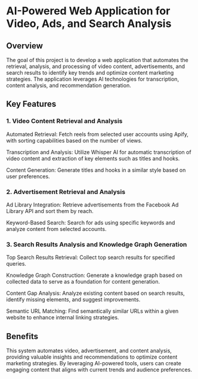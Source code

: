 # AI-Powered Web Application for Video, Ads, and Search Analysis

## Overview

The goal of this project is to develop a web application that automates the retrieval, analysis, and processing of video content, advertisements, and search results to identify key trends and optimize content marketing strategies. The application leverages AI technologies for transcription, content analysis, and recommendation generation.

## Key Features

### 1. Video Content Retrieval and Analysis

Automated Retrieval: Fetch reels from selected user accounts using Apify, with sorting capabilities based on the number of views.

Transcription and Analysis: Utilize Whisper AI for automatic transcription of video content and extraction of key elements such as titles and hooks.

Content Generation: Generate titles and hooks in a similar style based on user preferences.

### 2. Advertisement Retrieval and Analysis

Ad Library Integration: Retrieve advertisements from the Facebook Ad Library API and sort them by reach.

Keyword-Based Search: Search for ads using specific keywords and analyze content from selected accounts.

### 3. Search Results Analysis and Knowledge Graph Generation

Top Search Results Retrieval: Collect top search results for specified queries.

Knowledge Graph Construction: Generate a knowledge graph based on collected data to serve as a foundation for content generation.

Content Gap Analysis: Analyze existing content based on search results, identify missing elements, and suggest improvements.

Semantic URL Matching: Find semantically similar URLs within a given website to enhance internal linking strategies.

## Benefits

This system automates video, advertisement, and content analysis, providing valuable insights and recommendations to optimize content marketing strategies. By leveraging AI-powered tools, users can create engaging content that aligns with current trends and audience preferences.
